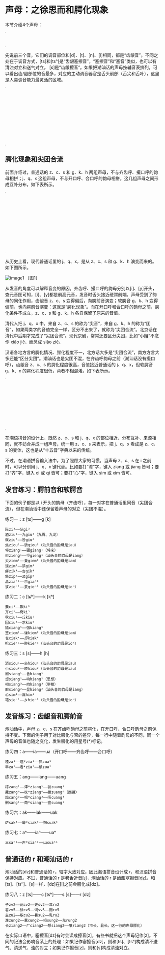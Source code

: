 # 声母：之徐思而和腭化现象

本节介绍4个声母：

<table style="width:1px; white-space:nowrap; text-align:center;">
  <tr>
    <td><span style="font-size:2em;">z</span> [ts] 之</td>
    <td><span style="font-size:2em;">c</span> [tsʰ] 徐</td>
    <td><span style="font-size:2em;">s</span> [s] 思</td>
    <td><span style="font-size:2em;">r</span> [dz] 而</td>
  </tr>
</table>

先说前三个音，它们的调音部位和[d]、[t]、[n]、[l]相同，都是“齿龈音”。不同之处在于调音方式，[ts]和[tsʰ]是“齿龈塞擦音”。“塞擦音”和“塞音”类似，也可以有清浊对立和送气对立。 [s]是“齿龈擦音”。如果把潮汕话的声母按辅音表排列，可以看出齿/龈部位的音最多，对应的主动调音器官是舌头前部（舌尖和舌叶），这里是人类调音能力最灵活的区域。

<table style="width:1px; white-space:nowrap; text-align:center;">
  <tr>
    <td></td>
    <td>双唇</td>
    <td colspan="2">齿/龈</td>
    <td>软腭</td>
    <td>喉</td>
  </tr>
  <tr>
    <td>塞音</td>
    <td>b [p]<br>p [pʰ]<br>bh [b]</td>
    <td>d [t]<br>t [tʰ]<br>　</td>
    <td>z [ts]<br>c [tsʰ]<br>r [dz]</td>
    <td>g [k]<br>k [kʰ]<br>gh [g]</td>
    <td></td>
  </tr>
  <tr>
    <td>鼻音</td>
    <td>m [m]</td>
    <td>n [n]</td>
    <td></td>
    <td>ng [ŋ]</td>
    <td></td>
  </tr>
  <tr>
    <td>擦音</td>
    <td></td>
    <td></td>
    <td>s [s]</td>
    <td></td>
    <td>h [h]</td>
  </tr>
  <tr>
    <td>边音</td>
    <td></td>
    <td>l [l]</td>
    <td></td>
    <td></td>
    <td></td>
  </tr>
</table>

## 腭化现象和尖团合流

前面介绍过，普通话的 z、c、s 和 g、k、h 两组声母，不与齐齿呼、撮口呼的韵母相拼；j、q、x 这组声母，不与开口呼、合口呼的韵母相拼。这几组声母之间形成互补分布，如下表所示。

<table style="width:1px; white-space:nowrap; text-align:center;">
  <tr>
    <td></td>
    <td>齿龈音<br>z、c、s<br>[ts, tsʰ, s]</td>
    <td>腭前音<br>j、q、x<br>[tɕ, tɕʰ, ɕ]</td>
    <td>软腭音<br>g、k、h<br>[k, kʰ, x]</td>
  </tr>
  <tr>
    <td>开口呼</td>
    <td>+</td>
    <td></td>
    <td>+</td>
  </tr>
  <tr>
    <td>齐齿呼 i-</td>
    <td></td>
    <td>+</td>
    <td></td>
  </tr>
  <tr>
    <td>合口呼 u-</td>
    <td>+</td>
    <td></td>
    <td>+</td>
  </tr>
  <tr>
    <td>撮口呼 ü-</td>
    <td></td>
    <td>+</td>
    <td></td>
  </tr>
</table>

从历史上看，现代普通话里的 j、q、x，是从 z、c、s 和 g、k、h 演变而来的。如下图所示。

![image1] 〔图1〕

从发音的角度可以解释音变的原因。齐齿呼、撮口呼的韵母分别以[i]、[y]开头，查元音图可知，[i]、[y]都是前高元音，发音时舌头接近硬腭前端。声母受到了韵母的同化作用，齿龈音 z、c、s 变得偏后，向腭前音演变；软腭音 g、k、h 变得偏前，也向腭前音演变：这就是“腭化现象”。而在开口呼和合口呼的韵母之前，腭化条件不成立，z、c、s 和 g、k、h 各自保留了原来的音值。

清代人把 j、q、x 中，来自 z、c、s 的称为“尖音”，来自 g、k、h 的称为“团音”，如果两类字的音值完全一样，区分不出来了，就称为“尖团合流”。北京话在清代中后期才完成了“尖团合流”。现代京剧，常常还要区分尖团，比如“小姐”不念作 xiǎo jiě，而念成 siǎo ziě。

汉语各地方言的腭化情况、腭化程度不一，北方话大多是“尖团合流”，南方方言大多还能“区分尖团”。潮汕话也是尖团不混，在齐齿呼韵母之前（潮汕话没有撮口呼），齿龈音 z、c、s 的腭化程度很高，音值接近普通话的 j、q、x，但软腭音 g、k、x 的腭化程度很低，两者不相混淆。如下表所示。

<table style="width:1px; white-space:nowrap; text-align:center;">
  <tr>
    <td></td>
    <td>齿龈音<br>z、c、s<br>[ts, tsʰ, s]</td>
    <td>腭前音<br>　<br>[tɕ, tɕʰ, ɕ]</td>
    <td>软腭音<br>g、k、h<br>[k, kʰ, x]</td>
  </tr>
  <tr>
    <td>开口呼</td>
    <td>+</td>
    <td></td>
    <td>+</td>
  </tr>
  <tr>
    <td>齐齿呼 i-</td>
    <td></td>
    <td>+</td>
    <td>+</td>
  </tr>
  <tr>
    <td>合口呼 u-</td>
    <td>+</td>
    <td></td>
    <td>+</td>
  </tr>
</table>

在潮语拼音的设计上，既然 z、c、s 和 j、q、x 的部位相近、分布互补、来源相同，就不妨合并成一组声母，统一用 z、c、s 来表示，把 j、q、x 看成是 z、c、s 的变体，这也是从“十五音”字典以来的传统。

不过，在潮语拼音输入法中，为了照顾大家的习惯，当声母 z、c、s 在 i 之前时，可以分别用 j、q、x 键代替。比如要打“漳”字，键入 ziang 或 jiang 皆可；要打“齐”字，键入 ci 或 qi 皆可；要打“心”字，键入 sim 或 xim 皆可。

## 发音练习：腭前音和软腭音

下面的例子都是以 i 开头的韵母（齐齿呼），每一对字在普通话里同音（尖团合流），但在潮汕话中还保留着声母的对立（尖团不混）。

练习一：z [tɕ]——g [k]

```
际zi³——记gi³
酒ziu²——九giu²（九霄、九龙）
就ziu⁶——咎giu⁶
焦ziou¹——骄giou¹（汕头音的韵母是iau）
将ziang¹——疆giang¹（将来）
煎zieng¹——坚gieng¹（汕头音的韵母是iang）
尖ziem¹——兼giem¹（汕头音的韵母是iam）
浸zim³——禁gim³
瘠zik⁴——吉gik⁴
集zip⁸——及gip⁸
晶ziaⁿ¹——京giaⁿ¹
浆zieⁿ¹——姜gieⁿ¹（汕头音的韵母是ioⁿ）
```

练习二：c [tɕʰ]——k [kʰ]

```
妻ci¹——欺ki¹
齐ci⁵——奇ki⁵
秋ciu¹——丘kiu¹
囚ciu⁵——求kiu⁵
嫱ciang⁵——强kiang⁵
签ciem¹——谦kiem¹（汕头音的韵母是iam）
雀ciak⁴——却kiak⁴
枪cieⁿ¹——腔kieⁿ¹（汕头音的韵母是ioⁿ）
```

练习三：s [s]——h [h]

```
消siou¹——枭hiou¹（汕头音的韵母是iau）
小siou²——曉hiou²（汕头音的韵母是iau）
湘siang¹——香hiang¹
想siang²——响hiang²（思想）
相siang³——向hiang³（宰相）
癬sieng²——显hieng²（汕头音的韵母是iang）
心sim¹——鑫him¹
箱sieⁿ¹——乡hieⁿ¹（汕头音的韵母是ioⁿ）
```

## 发音练习：齿龈音和腭前音

潮汕话中，声母 z、c、s 在齐齿呼韵母之前腭化，在开口呼、合口呼韵母之前保持不变。下面的例子用于对比腭化与否的差异，每一行中随着韵母的不同，同一个声母的音值也随之变化，发生腭化的用星号(*)标记。

练习四：a——ia——ua（开口呼——齐齿呼——合口呼）

```
楂za¹——遮*zia¹——抓zua¹
早za²——者*zia²——纸zua²
```

练习五：ang——iang——uang

```
棕zang¹——漳*ziang¹——装zuang¹
藏zang⁶——杖*ziang⁶——撞zuang⁶（西藏）
灿cang³——唱*ciang³——闯cuang³
删sang¹——商*siang¹——宣suang¹
```

练习六：ak——iak——uak

```
萨sak⁴——屑*siak⁴——朔suak⁴
```

练习七：aⁿ——iaⁿ——uaⁿ

```
三saⁿ¹——声*siaⁿ¹——山suaⁿ¹
```

## 普通话的 r 和潮汕话的 r

潮汕话的[dz]和普通话的 r，辖字大致对应，因此潮语拼音设计成 r，和汉语拼音保持对应。不过，普通话的 r 是卷舌近音[ɻ]，潮汕话的 r 是齿龈塞擦音[dz]。和[ts]、[tsʰ]、[s]一样，[dz]在[i]之前会腭化成[dʑ]。

练习八：z [ts]——c [tsʰ]——s [s]——r [dz]

```
子zv2——此cv2——史sv2——耳rv2
薯zv5——徐cv5——词sv5——而rv5
主zu2——取cu2——暑su2——乳ru2
准zung2——蠢cung2——损sung2——允rung2
长ziang2——厂ciang2——想siang2——嚷riang2（市长、县长。这一行的声母腭化）
```

在实际口语中，塞擦音[dz]有时会读成擦音[z]，有些书就把这个声母记作[z]。不同的记法会影响音系上的处理：如果记作塞擦音[dz]，则和[ts]、[tsʰ]构成清不送气、清送气、浊的对立；如果记作擦音[z]，则和[s]构成清浊对立。

[image1]: http://ww4.sinaimg.cn/large/006mIeATjw1f2338wcwa6j30dw08cwf8.jpg
